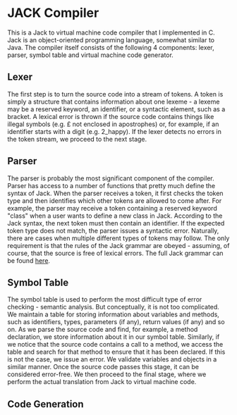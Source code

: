 # JACK Compiler

This is a Jack to virtual machine code compiler that I implemented in C. Jack is an object-oriented programming language, somewhat similar to Java.
The compiler itself consists of the following 4 components: lexer, parser, symbol table and virtual machine code generator. 

## Lexer
The first step is to turn the source code into a stream of tokens. A token is simply a structure that contains information about one lexeme - a lexeme may be a reserved keyword, an identifier, or a syntactic element, such as a bracket. A lexical error is thrown if the source code contains things like illegal symbols (e.g. £ not enclosed in apostrophes) or, for example, if an identifier starts with a digit (e.g. 2_happy). If the lexer detects no errors in the token stream, we proceed to the next stage.

## Parser
The parser is probably the most significant component of the compiler. Parser has access to a number of functions that pretty much define the syntax of Jack. When the parser receives a token, it first checks the token type and then identifies which other tokens are allowed to come after. For example, the parser may receive a token containing a reserved keyword "class" when a user wants to define a new class in Jack. According to the Jack syntax, the next token must then contain an identifier. If the expected token type does not match, the parser issues a syntactic error. Naturally, there are cases when multiple different types of tokens may follow. The only requirement is that the rules of the Jack grammar are obeyed - assuming, of course, that the source is free of lexical errors. The full Jack grammar can be found
[here](https://drive.google.com/file/d/1ujgcS7GoI-zu56FxhfkTAvEgZ6JT7Dxl/view).

## Symbol Table
The symbol table is used to perform the most difficult type of error checking - semantic analysis. But conceptually, it is not too complicated. We maintain a table for storing information about variables and methods, such as identifiers, types, parameters (if any), return values (if any) and so on. As we parse the source code and find, for example, a method declaration, we store information about it in our symbol table. Similarly, if we notice that the source code contains a call to a method, we access the table and search for that method to ensure that it has been declared. If this is not the case, we issue an error. We validate variables and objects in a similar manner. Once the source code passes this stage, it can be considered error-free. We then proceed to the final stage, where we perform the actual translation from Jack to virtual machine code.

## Code Generation
